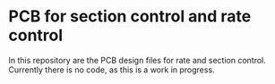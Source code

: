 # PCB for section control and rate control
In this repository are the PCB design files for rate and section control. Currently there is no code, as this is a work in progress.
